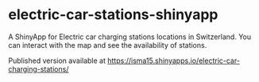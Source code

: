 # electric-car-stations-shinyapp

A ShinyApp for Electric car charging stations locations in Switzerland.
You can interact with the map and see the availability of stations.

Published version available at https://isma15.shinyapps.io/electric-car-charging-stations/
